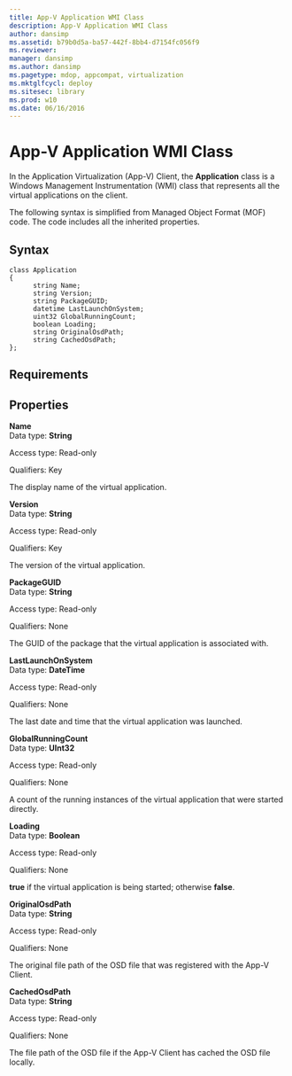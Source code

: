 ```yaml
---
title: App-V Application WMI Class
description: App-V Application WMI Class
author: dansimp
ms.assetid: b79b0d5a-ba57-442f-8bb4-d7154fc056f9
ms.reviewer: 
manager: dansimp
ms.author: dansimp
ms.pagetype: mdop, appcompat, virtualization
ms.mktglfcycl: deploy
ms.sitesec: library
ms.prod: w10
ms.date: 06/16/2016
---
```



# App-V Application WMI Class


In the Application Virtualization (App-V) Client, the **Application** class is a Windows Management Instrumentation (WMI) class that represents all the virtual applications on the client.

The following syntax is simplified from Managed Object Format (MOF) code. The code includes all the inherited properties.

## Syntax


``` syntax
class Application
{
      string Name;
      string Version;
      string PackageGUID;
      datetime LastLaunchOnSystem;
      uint32 GlobalRunningCount;
      boolean Loading;
      string OriginalOsdPath;
      string CachedOsdPath;
};
```

## Requirements


## Properties


<a href="" id="name"></a>**Name**  
Data type: **String**

Access type: Read-only

Qualifiers: Key

The display name of the virtual application.

<a href="" id="version"></a>**Version**  
Data type: **String**

Access type: Read-only

Qualifiers: Key

The version of the virtual application.

<a href="" id="packageguid"></a>**PackageGUID**  
Data type: **String**

Access type: Read-only

Qualifiers: None

The GUID of the package that the virtual application is associated with.

<a href="" id="lastlaunchonsystem"></a>**LastLaunchOnSystem**  
Data type: **DateTime**

Access type: Read-only

Qualifiers: None

The last date and time that the virtual application was launched.

<a href="" id="globalrunningcount"></a>**GlobalRunningCount**  
Data type: **UInt32**

Access type: Read-only

Qualifiers: None

A count of the running instances of the virtual application that were started directly.

<a href="" id="loading"></a>**Loading**  
Data type: **Boolean**

Access type: Read-only

Qualifiers: None

**true** if the virtual application is being started; otherwise **false**.

<a href="" id="originalosdpath"></a>**OriginalOsdPath**  
Data type: **String**

Access type: Read-only

Qualifiers: None

The original file path of the OSD file that was registered with the App-V Client.

<a href="" id="cachedosdpath"></a>**CachedOsdPath**  
Data type: **String**

Access type: Read-only

Qualifiers: None

The file path of the OSD file if the App-V Client has cached the OSD file locally.

 

 





